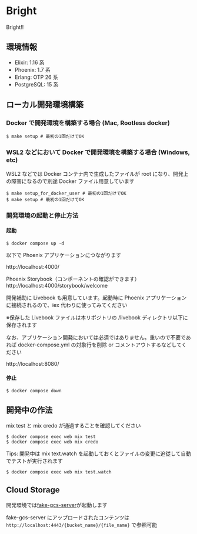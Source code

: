 # Bright

Bright!!

## 環境情報

- Elixir: 1.16 系
- Phoenix: 1.7 系
- Erlang: OTP 26 系
- PostgreSQL: 15 系

## ローカル開発環境構築

### Docker で開発環境を構築する場合 (Mac, Rootless docker)

```
$ make setup # 最初の1回だけでOK
```

### WSL2 などにおいて Docker で開発環境を構築する場合 (Windows, etc)

WSL2 などでは Docker コンテナ内で生成したファイルが root になり、開発上の障害になるので別途 Docker ファイル用意しています

```
$ make setup_for_docker_user # 最初の1回だけでOK
$ make setup # 最初の1回だけでOK
```

### 開発環境の起動と停止方法

#### 起動

```
$ docker compose up -d
```

以下で Phoenix アプリケーションにつながります

http://localhost:4000/

Phoenix Storybook（コンポーネントの確認ができます）
http://localhost:4000/storybook/welcome

開発補助に Livebook も用意しています。起動時に Phoenix アプリケーションに接続されるので、iex 代わりに使ってみてください

※保存した Livebook ファイルは本リポジトリの /livebook ディレクトリ以下に保存されます

なお、アプリケーション開発においては必須ではありません。重いので不要であれば docker-compose.yml の対象行を削除 or コメントアウトするなどしてください

http://localhost:8080/

#### 停止

```
$ docker compose down
```

## 開発中の作法

mix test と mix credo が通過することを確認してください

```
$ docker compose exec web mix test
$ docker compose exec web mix credo
```

Tips: 開発中は mix text.watch を起動しておくとファイルの変更に追従して自動でテストが実行されます

```
$ docker compose exec web mix test.watch
```

## Cloud Storage

開発環境では[fake-gcs-server](https://github.com/fsouza/fake-gcs-server)が起動します

fake-gcs-server にアップロードされたコンテンツは`http://localhost:4443/{bucket_name}/{file_name}` で参照可能
